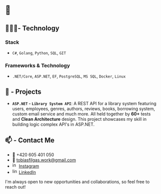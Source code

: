 # 👋

## 👨🏽‍💻- Technology

### **Stack**

- `C#`, `Golang`, `Python`, `SQL`, `GIT`

### **Frameworks & Technology**

- `.NET/Core`, `ASP.NET`, `EF`, `PostgreSQL`, `MS SQL`, `Docker`, `Linux`

## 📐 - Projects

- **`ASP.NET` - `Library System API`**: A REST API for a library system featuring users, employees, genres, authors, reviews, books, borrowing system, custom email service and much more. All held together by **60+** tests and **Clean Architecture** design. This project showcases my skill in building logic complex API's in ASP.NET.

## 📫 - Contact Me

- 📱 +420 605 401 050
- 📧 [tobiasfilgas.work@gmail.com](mailto:tobiasfilgas.work@gmail.com)
- <img src="https://upload.wikimedia.org/wikipedia/commons/thumb/9/95/Instagram_logo_2022.svg/1200px-Instagram_logo_2022.svg.png" alt="instagram" width="17"/> [Instagram](https://www.instagram.com/deadtobi999/)
- <img src="https://store-images.s-microsoft.com/image/apps.31120.9007199266245564.44dc7699-748d-4c34-ba5e-d04eb48f7960.bc4172bd-63f0-455a-9acd-5457f44e4473" alt="linkedin" width="17"> [LinkedIn](https://www.linkedin.com/in/tobiasfilgas/)

I'm always open to new opportunities and collaborations, so feel free to reach out!
